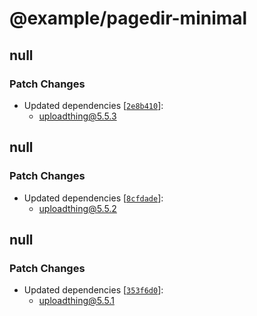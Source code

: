 # @example/pagedir-minimal

## null

### Patch Changes

- Updated dependencies
  [[`2e8b410`](https://github.com/pingdotgg/uploadthing/commit/2e8b410bb15c2688e9b6938c4a2cd17cf6110289)]:
  - uploadthing@5.5.3

## null

### Patch Changes

- Updated dependencies
  [[`8cfdade`](https://github.com/pingdotgg/uploadthing/commit/8cfdade9fee61a636fa1c88bc9380d4ac77e91d9)]:
  - uploadthing@5.5.2

## null

### Patch Changes

- Updated dependencies
  [[`353f6d0`](https://github.com/pingdotgg/uploadthing/commit/353f6d026fbee7480573d735d0406477dcb9e0bc)]:
  - uploadthing@5.5.1
